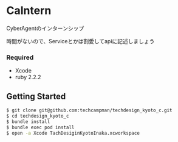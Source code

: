 # CaIntern
CyberAgentのインターンシップ

時間がないので、Serviceとかは割愛してapiに記述しましょう

### Required

- Xcode
- ruby 2.2.2

## Getting Started

```sh
$ git clone git@github.com:techcampman/techdesign_kyoto_c.git
$ cd techdesign_kyoto_c
$ bundle install
$ bundle exec pod install
$ open -a Xcode TachDesiginKyotoInaka.xcworkspace
```
